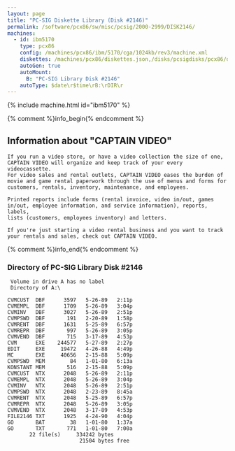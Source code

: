 ```yaml
---
layout: page
title: "PC-SIG Diskette Library (Disk #2146)"
permalink: /software/pcx86/sw/misc/pcsig/2000-2999/DISK2146/
machines:
  - id: ibm5170
    type: pcx86
    config: /machines/pcx86/ibm/5170/cga/1024kb/rev3/machine.xml
    diskettes: /machines/pcx86/diskettes.json,/disks/pcsigdisks/pcx86/diskettes.json
    autoGen: true
    autoMount:
      B: "PC-SIG Library Disk #2146"
    autoType: $date\r$time\rB:\rDIR\r
---
```


{% include machine.html id="ibm5170" %}

{% comment %}info_begin{% endcomment %}

## Information about "CAPTAIN VIDEO"

    If you run a video store, or have a video collection the size of one,
    CAPTAIN VIDEO will organize and keep track of your every videocassette.
    For video sales and rental outlets, CAPTAIN VIDEO eases the burden of
    movie and game rental paperwork through the use of menus and forms for
    customers, rentals, inventory, maintenance, and employees.
    
    Printed reports include forms (rental invoice, video in/out, games
    in/out, employee information, and service information), reports, labels,
    lists (customers, employees inventory) and letters.
    
    If you're just starting a video rental business and you want to track
    your rentals and sales, check out CAPTAIN VIDEO.
{% comment %}info_end{% endcomment %}


### Directory of PC-SIG Library Disk #2146

     Volume in drive A has no label
     Directory of A:\

    CVMCUST  DBF      3597   5-26-89   2:11p
    CVMEMPL  DBF      1709   5-26-89   3:04p
    CVMINV   DBF      3027   5-26-89   2:51p
    CVMPSWD  DBF       191   2-20-89   1:58p
    CVMRENT  DBF      1631   5-25-89   6:57p
    CVMREPR  DBF       997   5-26-89   3:05p
    CVMVEND  DBF       715   3-17-89   4:53p
    CVM      EXE    244577   5-27-89   2:27p
    EDIT     EXE     19472   4-26-88   4:49p
    MC       EXE     40656   2-15-88   5:09p
    CVMPSWD  MEM        84   1-01-80   6:13a
    KONSTANT MEM       516   2-15-88   5:09p
    CVMCUST  NTX      2048   5-26-89   2:11p
    CVMEMPL  NTX      2048   5-26-89   3:04p
    CVMINV   NTX      2048   5-26-89   2:51p
    CVMPSWD  NTX      2048   2-23-89   8:45a
    CVMRENT  NTX      2048   5-25-89   6:57p
    CVMREPR  NTX      2048   5-26-89   3:05p
    CVMVEND  NTX      2048   3-17-89   4:53p
    FILE2146 TXT      1925   4-24-90   4:04p
    GO       BAT        38   1-01-80   1:37a
    GO       TXT       771   1-01-80   7:00a
           22 file(s)     334242 bytes
                           21504 bytes free
